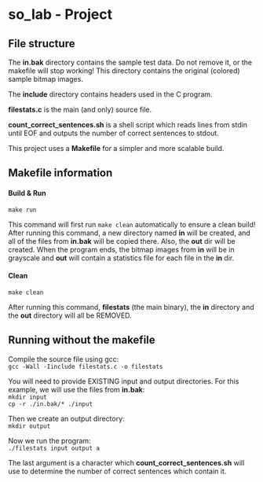 # so_lab - Project

## File structure
The **in.bak** directory contains the sample test data. Do not remove it, or the makefile will stop working! This directory contains the original (colored) sample bitmap images.

The **include** directory contains headers used in the C program.

**filestats.c** is the main (and only) source file.

**count_correct_sentences.sh** is a shell script which reads lines from stdin until EOF and outputs the number of correct sentences to stdout.

This project uses a **Makefile** for a simpler and more scalable build.

## Makefile information
#### Build & Run
```
make run
```
This command will first run ```make clean``` automatically to ensure a clean build!
After running this command, a new directory named **in** will be created, and all of the files from **in.bak** will be copied there. Also, the **out** dir will be created. When the program ends, the bitmap images from **in** will be in grayscale and **out** will contain a statistics file for each file in the **in** dir. 

#### Clean
```
make clean
```
After running this command, **filestats** (the main binary), the **in** directory and the **out** directory will all be REMOVED.

## Running without the makefile
Compile the source file using gcc:<br>
```gcc -Wall -Iinclude filestats.c -o filestats```


You will need to provide EXISTING input and output directories.
For this example, we will use the files from **in.bak**:<br>
```mkdir input```<br>
```cp -r ./in.bak/* ./input```

Then we create an output directory:<br>
```mkdir output```

Now we run the program:<br>
```./filestats input output a```

The last argument is a character which **count_correct_sentences.sh** will use to determine the number of correct sentences which contain it.
